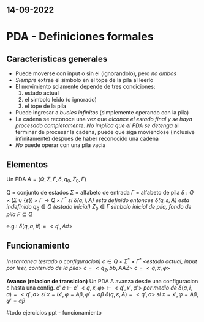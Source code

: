 14-09-2022
---
# PDA - Definiciones formales
## Caracteristicas generales
- Puede moverse con input o sin el (ignorandolo), pero *no ambos*
- *Siempre* extrae el simbolo en el tope de la pila al leerlo
- El movimiento solamente depende de tres condiciones:
	1. estado actual
	2. el simbolo leido (o ignorado)
	3. el tope de la pila
- Puede ingresar a *bucles infinitos* (simplemente operando con la pila)
- La cadena se reconoce una vez que *alcance el estado final y se haya procesado completamente. No implica que el PDA se detenga* al terminar de procesar la cadena, puede que siga moviendose (inclusive infinitamente) despues de haber reconocido una cadena
- *No* puede operar con una pila vacia

## Elementos
Un PDA $A = (Q, \Sigma, \Gamma, \delta, q_0, Z_0, F)$

Q = conjunto de estados
$\Sigma$ = alfabeto de entrada
$\Gamma$ = alfabeto de pila
$\delta: Q \times (\Sigma \cup \{\varepsilon\}) \times \Gamma \rightarrow Q \times \Gamma^*$
*si $\delta(q, i, A)$ esta definido entonces $\delta(q, \varepsilon, A)$ esta indefinido*
$q_0 \in Q$ *(estado inicial)*
$Z_0 \in \Gamma$ *simbolo inicial de pila, fondo de pila*
$F \subseteq Q$

e.g.:
$\delta(q, a, \#) = <q', A\#>$

## Funcionamiento
*Instantanea (estado o configuracion)*
$c \in Q \times \Sigma^* \times \Gamma^*$
*<estado actual, input por leer, contenido de la pila>*
$c = <q_2, bb, AAZ>$
$c = <q, x, \varphi>$

**Avance (relacion de transicion)**
Un PDA A avanza desde una configuracion c hasta una config. c'
$c \vdash c'$
$<q, x, \varphi> \ \vdash \ <q', x', \varphi'>$ *por medio de*
$\delta(q, i, a) = <q', a>$
*si* $x = ix', \varphi = A\beta, \varphi' = a\beta$
$\delta(q, \varepsilon, A) = <q', a>$
*si* $x = x', \varphi = A\beta, \varphi' = a\beta$

#todo ejercicios ppt - funcionamiento
